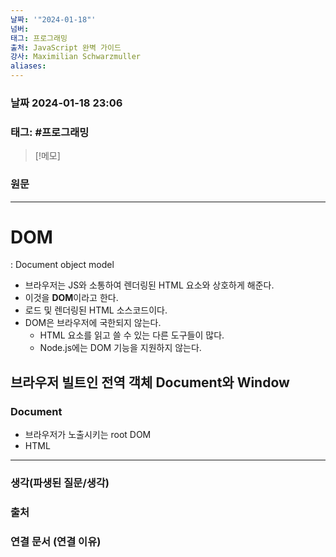 ```yaml
---
날짜: '"2024-01-18"'
넘버: 
태그: 프로그래밍
출처: JavaScript 완벽 가이드
강사: Maximilian Schwarzmuller
aliases:
---
```

### 날짜  2024-01-18 23:06

### 태그: #프로그래밍 

>[!메모]
>

### 원문
---
# DOM
: Document object model
- 브라우저는 JS와 소통하여 렌더링된 HTML 요소와 상호하게 해준다.
- 이것을 **DOM**이라고 한다.
- 로드 및 렌더링된 HTML 소스코드이다.
- DOM은 브라우저에 국한되지 않는다.
	- HTML 요소를 읽고 쓸 수 있는 다른 도구들이 많다.
	- Node.js에는 DOM 기능을 지원하지 않는다.
## 브라우저 빌트인 전역 객체 **Document**와 **Window**
### Document
- 브라우저가 노출시키는 root DOM
- HTML 



---
### 생각(파생된 질문/생각)

### 출처

### 연결 문서 (연결 이유)
